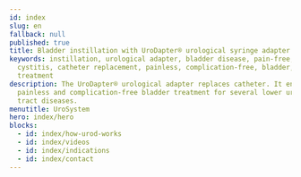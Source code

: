 ```yaml
---
id: index
slug: en
fallback: null
published: true
title: Bladder instillation with UroDapter® urological syringe adapter
keywords: instillation, urological adapter, bladder disease, pain-free,
  cystitis, catheter replacement, painless, complication-free, bladder,
  treatment
description: The UroDapter® urological adapter replaces catheter. It enables
  painless and complication-free bladder treatment for several lower urinary
  tract diseases.
menutitle: UroSystem
hero: index/hero
blocks:
  - id: index/how-urod-works
  - id: index/videos
  - id: index/indications
  - id: index/contact
---
```

